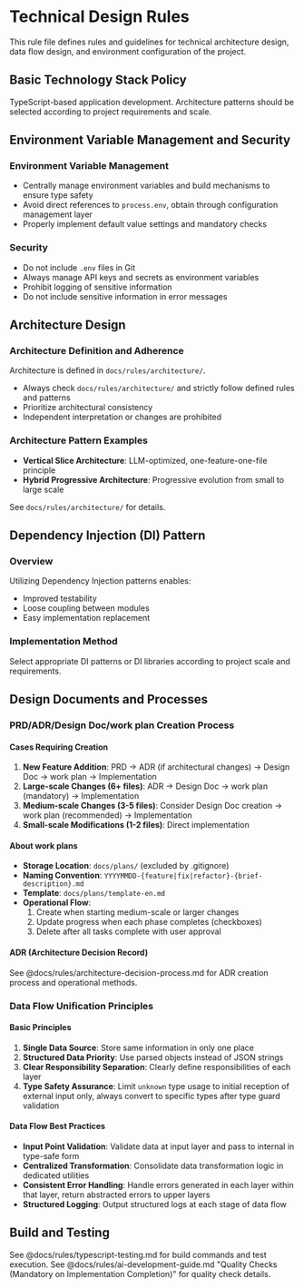 # Technical Design Rules

This rule file defines rules and guidelines for technical architecture design, data flow design, and environment configuration of the project.

## Basic Technology Stack Policy
TypeScript-based application development. Architecture patterns should be selected according to project requirements and scale.

## Environment Variable Management and Security

### Environment Variable Management
- Centrally manage environment variables and build mechanisms to ensure type safety
- Avoid direct references to `process.env`, obtain through configuration management layer
- Properly implement default value settings and mandatory checks

### Security
- Do not include `.env` files in Git
- Always manage API keys and secrets as environment variables
- Prohibit logging of sensitive information
- Do not include sensitive information in error messages

## Architecture Design

### Architecture Definition and Adherence
Architecture is defined in `docs/rules/architecture/`.
- Always check `docs/rules/architecture/` and strictly follow defined rules and patterns
- Prioritize architectural consistency
- Independent interpretation or changes are prohibited

### Architecture Pattern Examples
- **Vertical Slice Architecture**: LLM-optimized, one-feature-one-file principle
- **Hybrid Progressive Architecture**: Progressive evolution from small to large scale

See `docs/rules/architecture/` for details.

<!-- Reference examples:
@docs/rules/architecture/vertical-slice/rules.md - LLM-optimized, one-feature-one-file principle
@docs/rules/architecture/hybrid-progressive/rules.md - Progressive evolution from small to large scale
-->

## Dependency Injection (DI) Pattern

### Overview
Utilizing Dependency Injection patterns enables:
- Improved testability
- Loose coupling between modules
- Easy implementation replacement

### Implementation Method
Select appropriate DI patterns or DI libraries according to project scale and requirements.

## Design Documents and Processes

### PRD/ADR/Design Doc/work plan Creation Process

#### Cases Requiring Creation
1. **New Feature Addition**: PRD → ADR (if architectural changes) → Design Doc → work plan → Implementation
2. **Large-scale Changes (6+ files)**: ADR → Design Doc → work plan (mandatory) → Implementation
3. **Medium-scale Changes (3-5 files)**: Consider Design Doc creation → work plan (recommended) → Implementation
4. **Small-scale Modifications (1-2 files)**: Direct implementation

#### About work plans
- **Storage Location**: `docs/plans/` (excluded by .gitignore)
- **Naming Convention**: `YYYYMMDD-{feature|fix|refactor}-{brief-description}.md`
- **Template**: `docs/plans/template-en.md`
- **Operational Flow**: 
  1. Create when starting medium-scale or larger changes
  2. Update progress when each phase completes (checkboxes)
  3. Delete after all tasks complete with user approval

#### ADR (Architecture Decision Record)
See @docs/rules/architecture-decision-process.md for ADR creation process and operational methods.

### Data Flow Unification Principles

#### Basic Principles
1. **Single Data Source**: Store same information in only one place
2. **Structured Data Priority**: Use parsed objects instead of JSON strings
3. **Clear Responsibility Separation**: Clearly define responsibilities of each layer
4. **Type Safety Assurance**: Limit `unknown` type usage to initial reception of external input only, always convert to specific types after type guard validation

#### Data Flow Best Practices
- **Input Point Validation**: Validate data at input layer and pass to internal in type-safe form
- **Centralized Transformation**: Consolidate data transformation logic in dedicated utilities
- **Consistent Error Handling**: Handle errors generated in each layer within that layer, return abstracted errors to upper layers
- **Structured Logging**: Output structured logs at each stage of data flow

## Build and Testing

See @docs/rules/typescript-testing.md for build commands and test execution.
See @docs/rules/ai-development-guide.md "Quality Checks (Mandatory on Implementation Completion)" for quality check details.